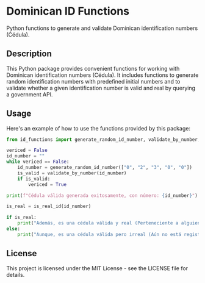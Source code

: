 # Dominican ID Functions

Python functions to generate and validate Dominican identification numbers (Cédula).

## Description

This Python package provides convenient functions for working with Dominican identification numbers (Cédula). It includes functions to generate random identification numbers with predefined initial numbers and to validate whether a given identification number is valid and real by querying a government API.

<!--
## Installation

You can install the package via pip:

```bash
pip install Dominican-id-functions
```
-->


## Usage

Here's an example of how to use the functions provided by this package:

```python
from id_functions import generate_random_id_number, validate_by_number, is_real_id

vericed = False
id_number = ""
while vericed == False:
    id_number = generate_random_id_number(["0", "2", "3", "0", "0"])
    is_valid = validate_by_number(id_number)
    if is_valid:
        vericed = True

print(f"Cédula válida generada exitosamente, con número: {id_number}")

is_real = is_real_id(id_number)

if is_real:
    print("Además, es una cédula válida y real (Perteneciente a alguien)")
else:
    print("Aunque, es una cédula válida pero irreal (Aún no está registrada o no se ha asignado a alguien)")

```

## License

This project is licensed under the MIT License - see the LICENSE file for details.
